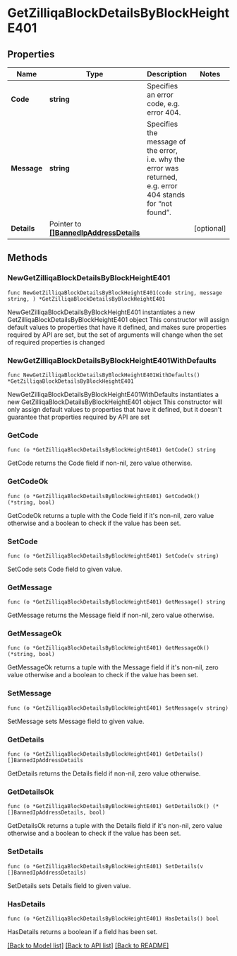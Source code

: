 # GetZilliqaBlockDetailsByBlockHeightE401

## Properties

Name | Type | Description | Notes
------------ | ------------- | ------------- | -------------
**Code** | **string** | Specifies an error code, e.g. error 404. | 
**Message** | **string** | Specifies the message of the error, i.e. why the error was returned, e.g. error 404 stands for “not found”. | 
**Details** | Pointer to [**[]BannedIpAddressDetails**](BannedIpAddressDetails.md) |  | [optional] 

## Methods

### NewGetZilliqaBlockDetailsByBlockHeightE401

`func NewGetZilliqaBlockDetailsByBlockHeightE401(code string, message string, ) *GetZilliqaBlockDetailsByBlockHeightE401`

NewGetZilliqaBlockDetailsByBlockHeightE401 instantiates a new GetZilliqaBlockDetailsByBlockHeightE401 object
This constructor will assign default values to properties that have it defined,
and makes sure properties required by API are set, but the set of arguments
will change when the set of required properties is changed

### NewGetZilliqaBlockDetailsByBlockHeightE401WithDefaults

`func NewGetZilliqaBlockDetailsByBlockHeightE401WithDefaults() *GetZilliqaBlockDetailsByBlockHeightE401`

NewGetZilliqaBlockDetailsByBlockHeightE401WithDefaults instantiates a new GetZilliqaBlockDetailsByBlockHeightE401 object
This constructor will only assign default values to properties that have it defined,
but it doesn't guarantee that properties required by API are set

### GetCode

`func (o *GetZilliqaBlockDetailsByBlockHeightE401) GetCode() string`

GetCode returns the Code field if non-nil, zero value otherwise.

### GetCodeOk

`func (o *GetZilliqaBlockDetailsByBlockHeightE401) GetCodeOk() (*string, bool)`

GetCodeOk returns a tuple with the Code field if it's non-nil, zero value otherwise
and a boolean to check if the value has been set.

### SetCode

`func (o *GetZilliqaBlockDetailsByBlockHeightE401) SetCode(v string)`

SetCode sets Code field to given value.


### GetMessage

`func (o *GetZilliqaBlockDetailsByBlockHeightE401) GetMessage() string`

GetMessage returns the Message field if non-nil, zero value otherwise.

### GetMessageOk

`func (o *GetZilliqaBlockDetailsByBlockHeightE401) GetMessageOk() (*string, bool)`

GetMessageOk returns a tuple with the Message field if it's non-nil, zero value otherwise
and a boolean to check if the value has been set.

### SetMessage

`func (o *GetZilliqaBlockDetailsByBlockHeightE401) SetMessage(v string)`

SetMessage sets Message field to given value.


### GetDetails

`func (o *GetZilliqaBlockDetailsByBlockHeightE401) GetDetails() []BannedIpAddressDetails`

GetDetails returns the Details field if non-nil, zero value otherwise.

### GetDetailsOk

`func (o *GetZilliqaBlockDetailsByBlockHeightE401) GetDetailsOk() (*[]BannedIpAddressDetails, bool)`

GetDetailsOk returns a tuple with the Details field if it's non-nil, zero value otherwise
and a boolean to check if the value has been set.

### SetDetails

`func (o *GetZilliqaBlockDetailsByBlockHeightE401) SetDetails(v []BannedIpAddressDetails)`

SetDetails sets Details field to given value.

### HasDetails

`func (o *GetZilliqaBlockDetailsByBlockHeightE401) HasDetails() bool`

HasDetails returns a boolean if a field has been set.


[[Back to Model list]](../README.md#documentation-for-models) [[Back to API list]](../README.md#documentation-for-api-endpoints) [[Back to README]](../README.md)


